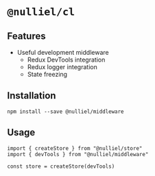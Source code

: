 # `@nulliel/cl`

## Features

* Useful development middleware  
  * Redux DevTools integration
  * Redux logger integration
  * State freezing

## Installation

`npm install --save @nulliel/middleware`

## Usage

```
import { createStore } from "@nulliel/store"
import { devTools } from "@nulliel/middleware"

const store = createStore(devTools)
```


